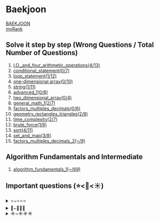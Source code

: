 Baekjoon
========
[BAEKJOON](https://www.acmicpc.net/)   
[myRank](https://solved.ac/profile/ysy4890)

Solve it step by step (Wrong Questions / Total Number of Questions)
-------------
1. [I.O._and_four_arithmetic_operations(4/13)](https://github.com/yoru4890/coding_test/tree/main/baekjoon/I.O._and_four_arithmetic_operations)
2. [conditional_statement(0/7)](https://github.com/yoru4890/coding_test/tree/main/baekjoon/conditional_statement)
3. [loop_statement(1/12)](https://github.com/yoru4890/coding_test/tree/main/baekjoon/loop_statement)
4. [one-dimensional array(0/10)](https://github.com/yoru4890/coding_test/tree/main/baekjoon/one-dimensional%20array)
5. [string(1/11)](https://github.com/yoru4890/coding_test/tree/main/baekjoon/string)
6. [advanced_1(0/8)](https://github.com/yoru4890/coding_test/tree/main/baekjoon/Advanced_1)
7. [two_dimensional_array(0/4)](https://github.com/yoru4890/coding_test/tree/main/baekjoon/two_dimensional_array)
8. [general_math_1(2/7)](https://github.com/yoru4890/coding_test/tree/main/baekjoon/general_math_1)
9. [factors_multiples_decimals(0/6)](https://github.com/yoru4890/coding_test/tree/main/baekjoon/factors_multiples_decimals)
10. [geometry_rectangles_triangles(2/8)](https://github.com/yoru4890/coding_test/tree/main/baekjoon/geometry_rectangles_triangles)
11. [time_complexity(2/7)](https://github.com/yoru4890/coding_test/tree/main/baekjoon/time_complexity)
12. [brute_force(1/6)](https://github.com/yoru4890/coding_test/tree/main/baekjoon/brute_force)
13. [sort(4/11)](https://github.com/yoru4890/coding_test/tree/main/baekjoon/sort)
14. [set_and_map(3/8)](https://github.com/yoru4890/coding_test/tree/main/baekjoon/set_and_map)
15. [factors_multiples_decimals_2(~/9)](https://github.com/yoru4890/coding_test/tree/main/baekjoon/factors_multiples_decimals_2)

Algorithm Fundamentals and Intermediate
--------------------
1. [algorithm_fundamentals_1(~/69)](https://github.com/yoru4890/coding_test/tree/main/baekjoon/algorithm_fundamentals_1)


Important questions (⭐<🌟<☀️)
--------------

<details>
<summary>⭐~⭐⭐⭐</summary>

- ⭐[A/B(1008)](https://github.com/yoru4890/coding_test/blob/main/baekjoon/I.O._and_four_arithmetic_operations/1008.md)
- ⭐[Fast A+B(15552)](https://github.com/yoru4890/coding_test/blob/main/baekjoon/loop_statement/15552.md)
- ⭐[A+B - 4(10951)](https://github.com/yoru4890/coding_test/blob/main/baekjoon/loop_statement/10951.md)
- ⭐[Number of Words(1152)](https://github.com/yoru4890/coding_test/blob/main/baekjoon/string/1152.md)
- ⭐[Output As Is(11718)](https://github.com/yoru4890/coding_test/blob/main/baekjoon/string/11718.md)
- ⭐⭐[Croatian Alphabet(2941)](https://github.com/yoru4890/coding_test/blob/main/baekjoon/Advanced_1/2941.md)
- ⭐⭐[Decimal Conversino - 2(11005)](https://github.com/yoru4890/coding_test/blob/main/baekjoon/general_math_1/11005.md)
- ⭐[Center Shift Algorithm(2903)](https://github.com/yoru4890/coding_test/blob/main/baekjoon/general_math_1/2903.md)
- ⭐⭐[Snail Tree(2869)](https://github.com/yoru4890/coding_test/blob/main/baekjoon/general_math_1/2869.md)
- ⭐[Pyramid(15894)](https://github.com/yoru4890/coding_test/blob/main/baekjoon/geometry_rectangles_triangles/15894.md)
- ⭐⭐⭐[Algorithm Lesson - Running Time of Algorithm 6(24267)](https://github.com/yoru4890/coding_test/blob/main/baekjoon/time_complexity/24267.md)
- ⭐⭐[Algorithms Lesson - Asymptotic Notation 1(24313)](https://github.com/yoru4890/coding_test/blob/main/baekjoon/time_complexity/24313.md)
- ⭐⭐[System of Linear Equations(19532)](https://github.com/yoru4890/coding_test/blob/main/baekjoon/brute_force/19532.md)
</details>

<details>
<summary>🌟~🌟🌟🌟</summary>
  
- 🌟[Repaint the Chessboard(1018)](https://github.com/yoru4890/coding_test/blob/main/baekjoon/brute_force/1018.md)
- 🌟🌟[Sort the Numbers 2(2751)](https://github.com/yoru4890/coding_test/blob/main/baekjoon/sort/2751.md)
- 🌟🌟[Sort the Numbers 3(Counting Sort)(10989)](https://github.com/yoru4890/coding_test/blob/main/baekjoon/sort/10989.md)
- 🌟🌟[Coordinate Alignment(11650)](https://github.com/yoru4890/coding_test/blob/main/baekjoon/sort/11650.md)
- 🌟[Word Order(1181)](https://github.com/yoru4890/coding_test/blob/main/baekjoon/sort/1181.md)
- 🌟[Sort by Age(10814)](https://github.com/yoru4890/coding_test/blob/main/baekjoon/sort/10814.md)
- 🌟🌟🌟[Coordinate Compressino(18870)](https://github.com/yoru4890/coding_test/blob/main/baekjoon/sort/18870.md)
- 🌟[Person in the Company(7785)](https://github.com/yoru4890/coding_test/blob/main/baekjoon/set_and_map/7785.md)
- 🌟🌟[poketmonMap(1620](https://github.com/yoru4890/coding_test/blob/main/baekjoon/set_and_map/1620.md)

</details>

<details>
<summary>☀️~☀️☀️☀️</summary>
  
- ☀️[Number Card(10815)](https://github.com/yoru4890/coding_test/blob/main/baekjoon/set_and_map/10815.md)
- ☀️[Number Card 2(10816)](https://github.com/yoru4890/coding_test/blob/main/baekjoon/set_and_map/10816.md)
  
</details>
